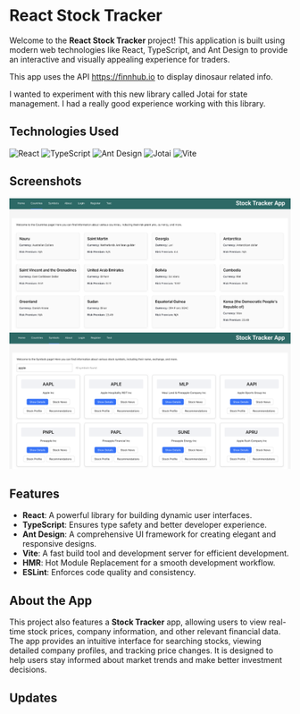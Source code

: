 # React Stock Tracker

Welcome to the **React Stock Tracker** project! This application is built using modern web technologies like React, TypeScript, and Ant Design to provide an interactive and visually appealing experience for traders.

This app uses the API https://finnhub.io to display dinosaur related info.

I wanted to experiment with this new library called Jotai for state management. I had a really good experience working with this library.

## Technologies Used

![React](https://img.shields.io/badge/React-20232A?style=for-the-badge&logo=react&logoColor=61DAFB)
![TypeScript](https://img.shields.io/badge/TypeScript-007ACC?style=for-the-badge&logo=typescript&logoColor=white)
![Ant Design](https://img.shields.io/badge/Ant%20Design-0170FE?style=for-the-badge&logo=antdesign&logoColor=white)
![Jotai](https://img.shields.io/badge/Jotai-000000?style=for-the-badge&logo=jotai&logoColor=white)
![Vite](https://img.shields.io/badge/Vite-646CFF?style=for-the-badge&logo=vite&logoColor=white)

## Screenshots

![Screenshot 1](./screenshots/1.png)
![Screenshot 2](./screenshots/2.png)

## Features

- **React**: A powerful library for building dynamic user interfaces.
- **TypeScript**: Ensures type safety and better developer experience.
- **Ant Design**: A comprehensive UI framework for creating elegant and responsive designs.
- **Vite**: A fast build tool and development server for efficient development.
- **HMR**: Hot Module Replacement for a smooth development workflow.
- **ESLint**: Enforces code quality and consistency.

## About the App

This project also features a **Stock Tracker** app, allowing users to view real-time stock prices, company information, and other relevant financial data. The app provides an intuitive interface for searching stocks, viewing detailed company profiles, and tracking price changes. It is designed to help users stay informed about market trends and make better investment decisions.


## Updates 
